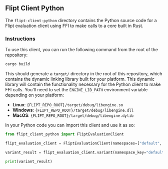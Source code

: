## Flipt Client Python

The `flipt-client-python` directory contains the Python source code for a Flipt evaluation client using FFI to make calls to a core built in Rust.

### Instructions

To use this client, you can run the following command from the root of the repository:

```bash
cargo build
```

This should generate a `target/` directory in the root of this repository, which contains the dynamic linking library built for your platform. This dynamic library will contain the functionality necessary for the Python client to make FFI calls. You'll need to set the `ENGINE_LIB_PATH` environment variable depending on your platform:

- **Linux**: `{FLIPT_REPO_ROOT}/target/debug/libengine.so`
- **Windows**: `{FLIPT_REPO_ROOT}/target/debug/libengine.dll`
- **MacOS**: `{FLIPT_REPO_ROOT}/target/debug/libengine.dylib`

In your Python code you can import this client and use it as so:

```python
from flipt_client_python import FliptEvaluationClient

flipt_evaluation_client = FliptEvaluationClient(namespaces=["default", "another-namespace"])

variant_result = flipt_evaluation_client.variant(namespace_key="default", flag_key="flag1", entity_id="entity", context={"fizz": "buzz"})

print(variant_result)
```
